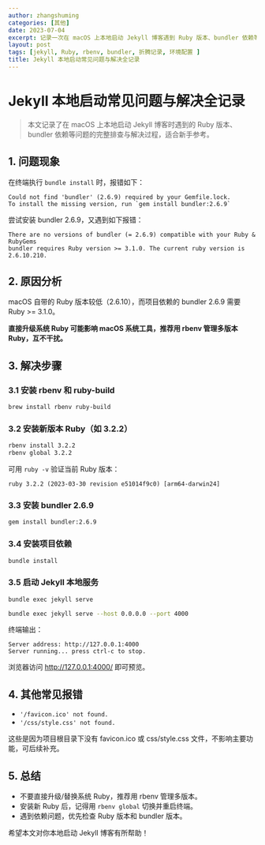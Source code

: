 ```yaml
---
author: zhangshuming
categories: [其他]
date: 2023-07-04
excerpt: 记录一次在 macOS 上本地启动 Jekyll 博客遇到 Ruby 版本、bundler 依赖等问题的完整排查与解决过程，适合新手参考。
layout: post
tags: [jekyll, Ruby, rbenv, bundler, 折腾记录, 环境配置 ]
title: Jekyll 本地启动常见问题与解决全记录
---
```

# Jekyll 本地启动常见问题与解决全记录

> 本文记录了在 macOS 上本地启动 Jekyll 博客时遇到的 Ruby 版本、bundler 依赖等问题的完整排查与解决过程，适合新手参考。

## 1. 问题现象

在终端执行 `bundle install` 时，报错如下：

```
Could not find 'bundler' (2.6.9) required by your Gemfile.lock.
To install the missing version, run `gem install bundler:2.6.9`
```

尝试安装 bundler 2.6.9，又遇到如下报错：

```
There are no versions of bundler (= 2.6.9) compatible with your Ruby & RubyGems
bundler requires Ruby version >= 3.1.0. The current ruby version is 2.6.10.210.
```

## 2. 原因分析

macOS 自带的 Ruby 版本较低（2.6.10），而项目依赖的 bundler 2.6.9 需要 Ruby >= 3.1.0。

**直接升级系统 Ruby 可能影响 macOS 系统工具，推荐用 rbenv 管理多版本 Ruby，互不干扰。**

## 3. 解决步骤

### 3.1 安装 rbenv 和 ruby-build

```sh
brew install rbenv ruby-build
```

### 3.2 安装新版本 Ruby（如 3.2.2）

```sh
rbenv install 3.2.2
rbenv global 3.2.2
```

可用 `ruby -v` 验证当前 Ruby 版本：

```
ruby 3.2.2 (2023-03-30 revision e51014f9c0) [arm64-darwin24]
```

### 3.3 安装 bundler 2.6.9

```sh
gem install bundler:2.6.9
```

### 3.4 安装项目依赖

```sh
bundle install
```

### 3.5 启动 Jekyll 本地服务

```sh
bundle exec jekyll serve

```
```sh
bundle exec jekyll serve --host 0.0.0.0 --port 4000
```
终端输出：

```
Server address: http://127.0.0.1:4000
Server running... press ctrl-c to stop.
```

浏览器访问 http://127.0.0.1:4000/ 即可预览。

## 4. 其他常见报错

- `'/favicon.ico' not found.`
- `'/css/style.css' not found.`

这些是因为项目根目录下没有 favicon.ico 或 css/style.css 文件，不影响主要功能，可后续补充。

## 5. 总结

- 不要直接升级/替换系统 Ruby，推荐用 rbenv 管理多版本。
- 安装新 Ruby 后，记得用 `rbenv global` 切换并重启终端。
- 遇到依赖问题，优先检查 Ruby 版本和 bundler 版本。

希望本文对你本地启动 Jekyll 博客有所帮助！ 